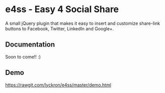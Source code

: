 # e4ss - Easy 4 Social Share


A small jQuery plugin that makes it easy to insert and customize share-link buttons to Facebook, Twitter, LinkedIn and Google+.

## Documentation

Soon to come!! :)

## Demo

https://rawgit.com/lyckron/e4ss/master/demo.html


